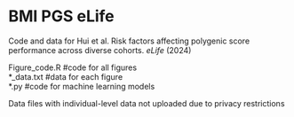 # BMI PGS eLife
Code and data for Hui et al. Risk factors affecting polygenic score performance across diverse cohorts. _eLife_ (2024) <br />

Figure_code.R #code for all figures <br />
*_data.txt #data for each figure <br />
*.py #code for machine learning models <br />

Data files with individual-level data not uploaded due to privacy restrictions
